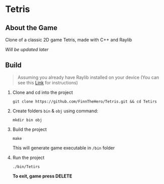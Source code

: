 # Tetris
## About the Game
Clone of a classic 2D game Tetris, made with C++ and Raylib

*Will be updated later*

## Build

> Assuming you already have Raylib installed on your device (You can see this [Link](https://github.com/raysan5/raylib/wiki/Working-on-GNU-Linux) for instructions)

1. Clone and cd into the project
    ```shell
    git clone https://github.com/FinnTheHero/Tetris.git && cd Tetirs
    ```

2. Create folders `bin` & `obj` using command:
    ```shell
    mkdir bin obj
    ```

3. Build the project
    ```shell
    make
    ```
    This will generate game executable in `/bin` folder

4. Run the project
    ```shell
    ./bin/Tetirs
    ```
    **To exit, game press DELETE**